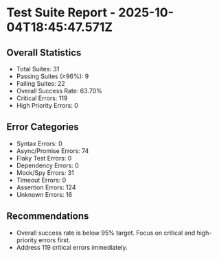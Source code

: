# Test Suite Report - 2025-10-04T18:45:47.571Z

## Overall Statistics
- Total Suites: 31
- Passing Suites (≥96%): 9
- Failing Suites: 22
- Overall Success Rate: 63.70%
- Critical Errors: 119
- High Priority Errors: 0

## Error Categories
- Syntax Errors: 0
- Async/Promise Errors: 74
- Flaky Test Errors: 0
- Dependency Errors: 0
- Mock/Spy Errors: 31
- Timeout Errors: 0
- Assertion Errors: 124
- Unknown Errors: 16

## Recommendations
- Overall success rate is below 95% target. Focus on critical and high-priority errors first.
- Address 119 critical errors immediately.


